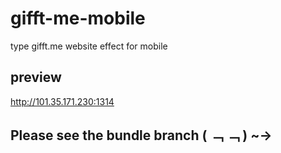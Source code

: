 # gifft-me-mobile
type gifft.me website effect for mobile

## preview
http://101.35.171.230:1314

## Please see the bundle branch ( ﹁ ﹁ ) ~→

